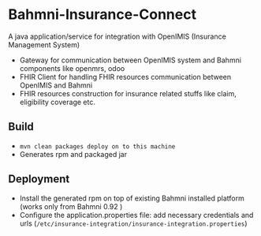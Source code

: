 # Bahmni-Insurance-Connect 
A java application/service for integration with OpenIMIS (Insurance Management System)
 - Gateway for communication between OpenIMIS system and Bahmni components like openmrs, odoo
 - FHIR Client for handling FHIR resources communication between OpenIMIS and Bahmni
 - FHIR resources construction for insurance related stuffs like claim, eligibility coverage etc.

## Build
 - ``mvn clean packages deploy on to this machine``
 - Generates rpm and packaged jar
 
## Deployment 
 - Install the generated rpm on top of existing Bahmni installed platform (works only from Bahmni 0.92 )
 - Configure the application.properties file: add necessary credentials and urls (`/etc/insurance-integration/insurance-integration.properties`)


